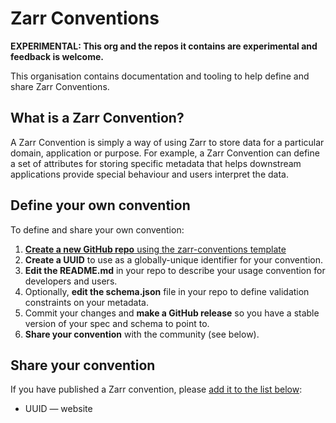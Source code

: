 # Zarr Conventions

**EXPERIMENTAL: This org and the repos it contains are experimental and feedback is welcome.**

This organisation contains documentation and tooling to help define and share Zarr Conventions.

## What is a Zarr Convention?

A Zarr Convention is simply a way of using Zarr to store data for a particular domain, application or purpose.
For example, a Zarr Convention can define a set of attributes for storing specific metadata that helps downstream applications provide special behaviour and users interpret the data.

## Define your own convention

To define and share your own convention:

1. [**Create a new GitHub repo** using the zarr-conventions template](https://github.com/new?template_name=template&template_owner=zarr-conventions)
1. **Create a UUID** to use as a globally-unique identifier for your convention. 
1. **Edit the README.md** in your repo to describe your usage convention for developers and users.
1. Optionally, **edit the schema.json** file in your repo to define validation constraints on your metadata.
1. Commit your changes and **make a GitHub release** so you have a stable version of your spec and schema to point to.
1. **Share your convention** with the community (see below).

## Share your convention

If you have published a Zarr convention, please [add it to the list below](https://github.com/zarr-conventions/.github/edit/main/profile/README.md):

* UUID — website

